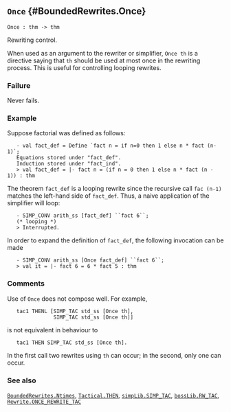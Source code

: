 ## `Once` {#BoundedRewrites.Once}


```
Once : thm -> thm
```



Rewriting control.


When used as an argument to the rewriter or simplifier, `Once th`
is a directive saying that `th` should be used at most once in the
rewriting process. This is useful for controlling looping rewrites.

### Failure

Never fails.

### Example

Suppose factorial was defined as follows:
    
       - val fact_def = Define `fact n = if n=0 then 1 else n * fact (n-1)`;
       Equations stored under "fact_def".
       Induction stored under "fact_ind".
       > val fact_def = |- fact n = (if n = 0 then 1 else n * fact (n - 1)) : thm
    
The theorem `fact_def` is a looping rewrite since the recursive call
`fac (n-1)` matches the left-hand side of `fact_def`. Thus, a naive
application of the simplifier will loop:
    
       - SIMP_CONV arith_ss [fact_def] ``fact 6``;
       (* looping *)
       > Interrupted.
    
In order to expand the definition of `fact_def`, the following
invocation can be made
    
       - SIMP_CONV arith_ss [Once fact_def] ``fact 6``;
       > val it = |- fact 6 = 6 * fact 5 : thm
    

### Comments

Use of `Once` does not compose well. For example,
    
       tac1 THENL [SIMP_TAC std_ss [Once th],
                   SIMP_TAC std_ss [Once th]]
    
is not equivalent in behaviour to
    
       tac1 THEN SIMP_TAC std_ss [Once th].
    
In the first call two rewrites using `th` can occur; in the
second, only one can occur.

### See also

[`BoundedRewrites.Ntimes`](#BoundedRewrites.Ntimes), [`Tactical.THEN`](#Tactical.THEN), [`simpLib.SIMP_TAC`](#simpLib.SIMP_TAC), [`bossLib.RW_TAC`](#bossLib.RW_TAC), [`Rewrite.ONCE_REWRITE_TAC`](#Rewrite.ONCE_REWRITE_TAC)

